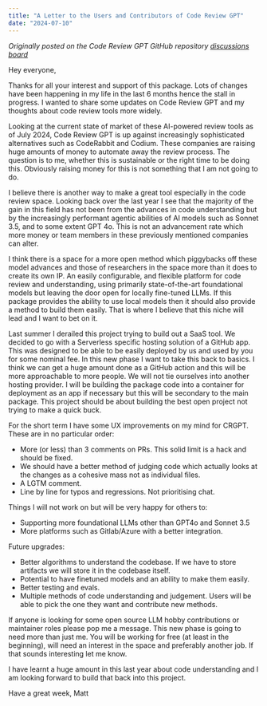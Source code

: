 ```yaml
---
title: "A Letter to the Users and Contributors of Code Review GPT"
date: "2024-07-10"
---
```


_Originally posted on the Code Review GPT GitHub repository [discussions board](https://github.com/mattzcarey/code-review-gpt/discussions/338)_

Hey everyone,

Thanks for all your interest and support of this package. Lots of changes have been happening in my life in the last 6 months hence the stall in progress. I wanted to share some updates on Code Review GPT and my thoughts about code review tools more widely.

Looking at the current state of market of these AI-powered review tools as of July 2024, Code Review GPT is up against increasingly sophisticated alternatives such as CodeRabbit and Codium. These companies are raising huge amounts of money to automate away the review process. The question is to me, whether this is sustainable or the right time to be doing this. Obviously raising money for this is not something that I am not going to do.

I believe there is another way to make a great tool especially in the code review space. Looking back over the last year I see that the majority of the gain in this field has not been from the advances in code understanding but by the increasingly performant agentic abilities of AI models such as Sonnet 3.5, and to some extent GPT 4o. This is not an advancement rate which more money or team members in these previously mentioned companies can alter.

I think there is a space for a more open method which piggybacks off these model advances and those of researchers in the space more than it does to create its own IP. An easily configurable, and flexible platform for code review and understanding, using primarily state-of-the-art foundational models but leaving the door open for locally fine-tuned LLMs. If this package provides the ability to use local models then it should also provide a method to build them easily. That is where I believe that this niche will lead and I want to bet on it.

Last summer I derailed this project trying to build out a SaaS tool. We decided to go with a Serverless specific hosting solution of a GitHub app. This was designed to be able to be easily deployed by us and used by you for some nominal fee. In this new phase I want to take this back to basics. I think we can get a huge amount done as a GitHub action and this will be more approachable to more people. We will not tie ourselves into another hosting provider. I will be building the package code into a container for deployment as an app if necessary but this will be secondary to the main package. This project should be about building the best open project not trying to make a quick buck.

For the short term I have some UX improvements on my mind for CRGPT. These are in no particular order:

- More (or less) than 3 comments on PRs. This solid limit is a hack and should be fixed.
- We should have a better method of judging code which actually looks at the changes as a cohesive mass not as individual files.
- A LGTM comment.
- Line by line for typos and regressions. Not prioritising chat.

Things I will not work on but will be very happy for others to:

- Supporting more foundational LLMs other than GPT4o and Sonnet 3.5
- More platforms such as Gitlab/Azure with a better integration.

Future upgrades:

- Better algorithms to understand the codebase. If we have to store artifacts we will store it in the codebase itself.
- Potential to have finetuned models and an ability to make them easily.
- Better testing and evals.
- Multiple methods of code understanding and judgement. Users will be able to pick the one they want and contribute new methods.

If anyone is looking for some open source LLM hobby contributions or maintainer roles please pop me a message. This new phase is going to need more than just me. You will be working for free (at least in the beginning), will need an interest in the space and preferably another job. If that sounds interesting let me know.

I have learnt a huge amount in this last year about code understanding and I am looking forward to build that back into this project.

Have a great week,
Matt
